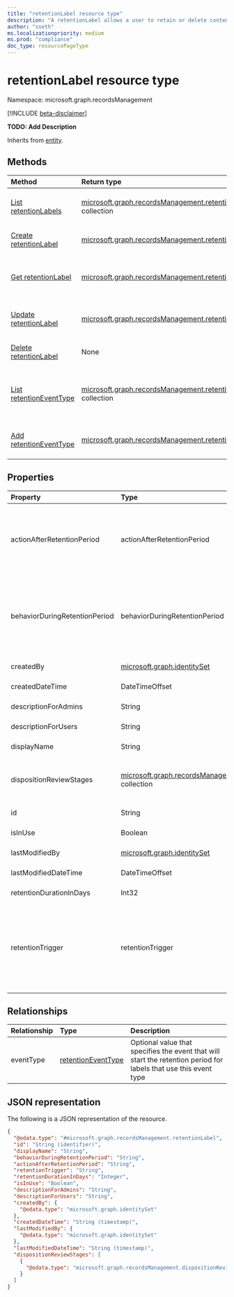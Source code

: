```yaml
---
title: "retentionLabel resource type"
description: "A retentionLabel allows a user to retain or delete content and configure additional settings and actions"
author: "sseth"
ms.localizationpriority: medium
ms.prod: "compliance"
doc_type: resourcePageType
---
```


# retentionLabel resource type

Namespace: microsoft.graph.recordsManagement

[!INCLUDE [beta-disclaimer](../../includes/beta-disclaimer.md)]

**TODO: Add Description**


Inherits from [entity](../resources/recordsmanagement-entity.md).

## Methods
|Method|Return type|Description|
|:---|:---|:---|
|[List retentionLabels](../api/recordsmanagement-retentionlabel-list.md)|[microsoft.graph.recordsManagement.retentionLabel](../resources/recordsmanagement-retentionlabel.md) collection|Get a list of the [retentionLabel](../resources/recordsmanagement-retentionlabel.md) objects and their properties.|
|[Create retentionLabel](../api/recordsmanagement-recordsmanagementroot-post-labels.md)|[microsoft.graph.recordsManagement.retentionLabel](../resources/recordsmanagement-retentionlabel.md)|Create a new [retentionLabel](../resources/recordsmanagement-retentionlabel.md) object.|
|[Get retentionLabel](../api/recordsmanagement-retentionlabel-get.md)|[microsoft.graph.recordsManagement.retentionLabel](../resources/recordsmanagement-retentionlabel.md)|Read the properties and relationships of a [retentionLabel](../resources/recordsmanagement-retentionlabel.md) object.|
|[Update retentionLabel](../api/recordsmanagement-retentionlabel-update.md)|[microsoft.graph.recordsManagement.retentionLabel](../resources/recordsmanagement-retentionlabel.md)|Update the properties of a [retentionLabel](../resources/recordsmanagement-retentionlabel.md) object.|
|[Delete retentionLabel](../api/recordsmanagement-retentionlabel-delete.md)|None|Deletes a [retentionLabel](../resources/recordsmanagement-retentionlabel.md) object.|
|[List retentionEventType](../api/recordsmanagement-retentionlabel-list-eventtype.md)|[microsoft.graph.recordsManagement.retentionEventType](../resources/recordsmanagement-retentioneventtype.md) collection|Get the retentionEventType resources from the eventType navigation property.|
|[Add retentionEventType](../api/recordsmanagement-retentionlabel-post-eventtype.md)|[microsoft.graph.recordsManagement.retentionEventType](../resources/recordsmanagement-retentioneventtype.md)|Add eventType by posting to the eventType collection.|

## Properties
|Property|Type|Description|
|:---|:---|:---|
|actionAfterRetentionPeriod|actionAfterRetentionPeriod|Specifies the action of a document that has been labeled with this label after the retention period. The possible values are: `none`, `delete`, `startDispositionReview`, `unknownFutureValue`.|
|behaviorDuringRetentionPeriod|behaviorDuringRetentionPeriod|Specifies the behaviour of a document that has been labeled with this label during the retention period. The possible values are: `doNotRetain`, `retain`, `retainAsRecord`, `retainAsRegulatoryRecord`, `unknownFutureValue`.|
|createdBy|[microsoft.graph.identitySet](../resources/recordsmanagement-intune-identityset.md)|The user who created the entity|
|createdDateTime|DateTimeOffset|The date time when the entity was created|
|descriptionForAdmins|String|Optional information about the label for the Admin|
|descriptionForUsers|String|Optional information about the label for the User|
|displayName|String|Unique string defining the name of the label|
|dispositionReviewStages|[microsoft.graph.recordsManagement.dispositionReviewStage](../resources/recordsmanagement-dispositionreviewstage.md) collection|A multi stage collection of reviewers that will be notified and have to approve before an item is deleted|
|id|String|Id of the label Inherited from [entity](../resources/recordsmanagement-entity.md).|
|isInUse|Boolean|Specifies if the label is currently being used|
|lastModifiedBy|[microsoft.graph.identitySet](../resources/recordsmanagement-intune-identityset.md)|The latest user who modified the entity|
|lastModifiedDateTime|DateTimeOffset|The latest date time when the entity was modified|
|retentionDurationInDays|Int32|Specifies the number of days to retain the content|
|retentionTrigger|retentionTrigger|Specifies if the retention duration is calculated from the content creation date, labeled date, or last modification date. The possible values are: `dateLabeled`, `dateCreated`, `dateModified`, `dateOfEvent`, `unknownFutureValue`.|

## Relationships
|Relationship|Type|Description|
|:---|:---|:---|
|eventType|[retentionEventType](../resources/recordsmanagement-retentioneventtype.md)|Optional value that specifies the event that will start the retention period for labels that use this event type|

## JSON representation
The following is a JSON representation of the resource.
<!-- {
  "blockType": "resource",
  "keyProperty": "id",
  "@odata.type": "microsoft.graph.recordsManagement.retentionLabel",
  "baseType": "microsoft.graph.entity",
  "openType": false
}
-->
``` json
{
  "@odata.type": "#microsoft.graph.recordsManagement.retentionLabel",
  "id": "String (identifier)",
  "displayName": "String",
  "behaviorDuringRetentionPeriod": "String",
  "actionAfterRetentionPeriod": "String",
  "retentionTrigger": "String",
  "retentionDurationInDays": "Integer",
  "isInUse": "Boolean",
  "descriptionForAdmins": "String",
  "descriptionForUsers": "String",
  "createdBy": {
    "@odata.type": "microsoft.graph.identitySet"
  },
  "createdDateTime": "String (timestamp)",
  "lastModifiedBy": {
    "@odata.type": "microsoft.graph.identitySet"
  },
  "lastModifiedDateTime": "String (timestamp)",
  "dispositionReviewStages": [
    {
      "@odata.type": "microsoft.graph.recordsManagement.dispositionReviewStage"
    }
  ]
}
```

